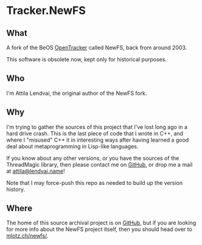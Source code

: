 # Tracker.NewFS

## What

A fork of the BeOS [OpenTracker](https://en.wikipedia.org/wiki/OpenTracker)
called NewFS, back from around 2003.

This software is obsolete now, kept only for historical purposes.

## Who

I'm Attila Lendvai, the original author of the NewFS fork.

## Why

I'm trying to gather the sources of this project that I've lost long
ago in a hard drive crash. This is the last piece of code that I wrote
in C++, and where I "misused" C++ it in interesting ways after having
learned a good deal about metaprogramming in Lisp-like languages.

If you know about any other versions, or you have the sources of the
ThreadMagic library, then please contact me on
[GitHub](https://github.com/attila-lendvai/Tracker.NewFS/), or drop me
a mail at attila@lendvai.name!

Note that I may force-push this repo as needed to build up the
version history.

## Where

The home of this source archival project is on
[GitHub](https://github.com/attila-lendvai/Tracker.NewFS/), but if you
are looking for more info about the NewFS project itself, then you
should head over to [mlotz.ch/newfs/](https://mlotz.ch/newfs/).
